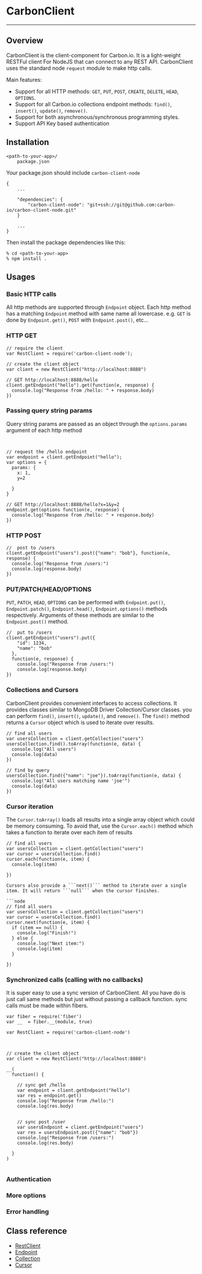 CarbonClient
==========
***

Overview
---------

CarbonClient is the client-component for Carbon.io. It is a light-weight RESTFul client For NodeJS that can connect to any REST API.
CarbonClient uses the standard node ```request``` module to make http calls.


Main features:


* Support for all HTTP methods: ```GET```, ```PUT```, ```POST```, ```CREATE```, ```DELETE```, ```HEAD```, ```OPTIONS```.
* Support for all Carbon.io collections endpoint methods: ```find()```, ```insert()```, ```update()```, ```remove()```.
* Support for both asynchronous/synchronous programming styles.
* Support API Key based authentication



Installation
---------

```
<path-to-your-app>/
    package.json
```

Your package.json should include ```carbon-client-node```

```node
{
    ...

    "dependencies": {
        "carbon-client-node": "git+ssh://git@github.com:carbon-io/carbon-client-node.git"
    }

    ...
}
```

Then install the package dependencies like this:

```
% cd <path-to-your-app>
% npm install .
```


Usages
---------



### Basic HTTP calls

All http methods are supported through  ```Endpoint``` object. Each http method has a matching ```Endpoint``` method with same name all lowercase. e.g.
```GET``` is done by ```Endpoint.get()```, ```POST``` with ```Endpoint.post()```, etc...



### HTTP GET

```node
// require the client
var RestClient = require('carbon-client-node');

// create the client object
var client = new RestClient("http://localhost:8888")

// GET http://localhost:8888/hello
client.getEndpoint("hello").get(function(e, response) {
  console.log("Response from /hello: " + response.body)
})

```

### Passing query string params
Query string params are passed as an object through the ```options.params``` argument of each http method
```node


// request the /hello endpoint
var endpoint = client.getEndpoint("hello");
var options = {
  params: {
    x: 1,
    y=2

  }
}

// GET http://localhost:8888/hello?x=1&y=2
endpoint.get(options function(e, response) {
  console.log("Response from /hello: " + response.body)
})

```


### HTTP POST

```node
//  post to /users
client.getEndpoint("users").post({"name": "bob"}, function(e, response) {
  console.log("Response from /users:")
  console.log(response.body)
})
```


### PUT/PATCH/HEAD/OPTIONS

```PUT```, ```PATCH```, ```HEAD```, ```OPTIONS``` can be performed with ```Endpoint.put()```, ```Endpoint.patch()```, ```Endpoint.head()```, ```Endpoint.options()``` methods
 respectively. Arguments of these methods are similar to the ```Endpoint.post()``` method.

```node
//  put to /users
client.getEndpoint("users").put({
    "id": 1234,
    "name": "bob"
  },
  function(e, response) {
    console.log("Response from /users:")
    console.log(response.body)
})
```

### Collections and Cursors
CarbonClient provides convenient interfaces to access collections. It provides classes similar to MongoDB Driver Collection/Cursor classes.
 you can perform ```find()```, ```insert()```, ```update()```, and ```remove()```.
 The ```find()``` method returns a ```Cursor``` object which is used to iterate over results.

```node
// find all users
var usersCollection = client.getCollection("users")
usersCollection.find().toArray(function(e, data) {
  console.log("All users")
  console.log(data)
})

// find by query
usersCollection.find({"name": "joe"}).toArray(function(e, data) {
  console.log("All users matching name 'joe'")
  console.log(data)
})
```

### Cursor iteration
The ```Cursor.toArray()``` loads all results into a single array object which could be memory consuming.
To avoid that, use the ```Cursor.each()``` method which takes a function to iterate over each item of results

```node
// find all users
var usersCollection = client.getCollection("users")
var cursor = usersCollection.find()
cursor.each(function(e, item) {
  console.log(item)

})

Cursors also provide a ```next()``` method to iterate over a single item. It will return ```null``` when the cursor finishes.

```node
// find all users
var usersCollection = client.getCollection("users")
var cursor = usersCollection.find()
cursor.next(function(e, item) {
  if (item == null) {
    console.log("Finish!")
  } else {
    console.log("Next item:")
    console.log(item)
  }

})

```

### Synchronized calls (calling with no callbacks)
It is super easy to use a sync version of CarbonClient. All you have do is just call same methods but just without passing a callback function.
sync calls must be made within fibers.

```node
var fiber = require('fiber')
var __  = fiber.__(module, true)

var RestClient = require('carbon-client-node')



// create the client object
var client = new RestClient("http://localhost:8888")

__(
  function() {

    // sync get /hello
    var endpoint = client.getEndpoint("hello")
    var res = endpoint.get()
    console.log("Response from /hello:")
    console.log(res.body)


    // sync post /user
    var usersEndpoint = client.getEndpoint("users")
    var res = usersEndpoint.post({"name": "bob"})
    console.log("Response from /users:")
    console.log(res.body)

  }
)


```

### Authentication

### More options

### Error handling

Class reference
---------

* [RestClient](doc/classes/RestClient.md)
* [Endpoint](doc/classes/Endpoint.md)
* [Collection](doc/classes/Collection.md)
* [Cursor](doc/classes/Cursor.md)






